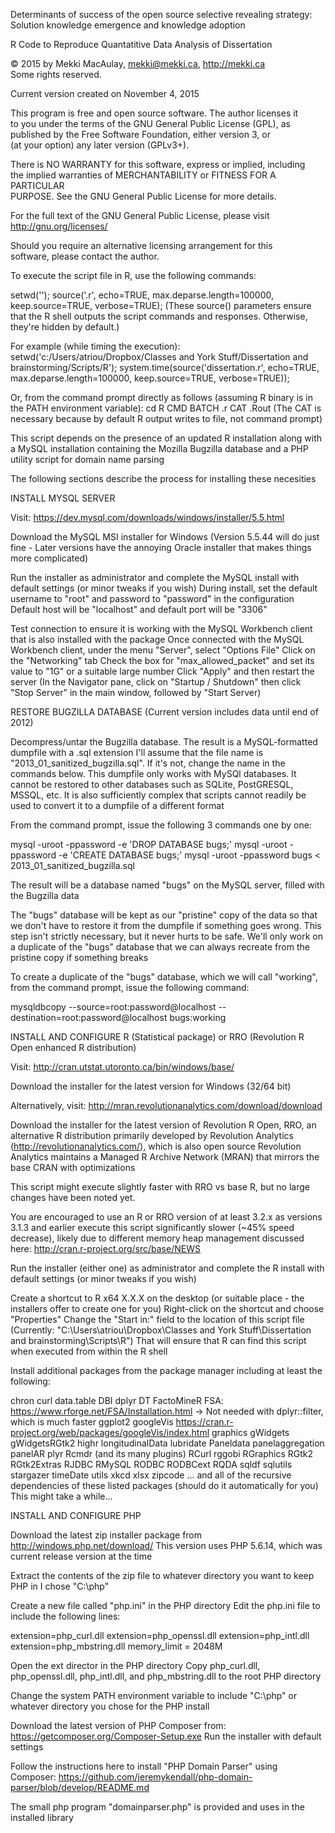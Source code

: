 Determinants of success of the open source selective revealing strategy: 		
Solution knowledge emergence and knowledge adoption						
																	
R Code to Reproduce Quantatitive Data Analysis of Dissertation			
																	
© 2015 by Mekki MacAulay, mekki@mekki.ca, http://mekki.ca				
Some rights reserved.													
																	
Current version created on November 4, 2015								
																	
This program is free and open source software. The author licenses it	
to you under the terms of the GNU General Public License (GPL), as 		
published by the Free Software Foundation, either version 3, or			
(at your option) any later version (GPLv3+).							
																	
There is NO WARRANTY for this software, express or implied, including 	
the implied warranties of MERCHANTABILITY or FITNESS FOR A PARTICULAR 	
PURPOSE. See the GNU General Public License for more details.			
																	
For the full text of the GNU General Public License, please visit		
http://gnu.org/licenses/																				
																
Should you require an alternative licensing arrangement for this 		
software, please contact the author.	                                
																			

To execute the script file in R, use the following commands:
																				
setwd('<FULL PATH TO THIS SCRIPT FILE>');
source('<NAME OF THIS FILE>.r', echo=TRUE, max.deparse.length=100000, keep.source=TRUE, verbose=TRUE);
(These source() parameters ensure that the R shell outputs the script commands and responses. Otherwise, they're hidden by default.)

For example (while timing the execution):
setwd('c:/Users/atriou/Dropbox/Classes and York Stuff/Dissertation and brainstorming/Scripts/R');
system.time(source('dissertation.r', echo=TRUE, max.deparse.length=100000, keep.source=TRUE, verbose=TRUE));

Or, from the command prompt directly as follows (assuming R binary is in the PATH environment variable):
cd <FULL PATH TO THIS SCRIPT FILE>
R CMD BATCH <NAME OF THIS FILE>.r
CAT <NAME OF THIS FILE>.Rout
(The CAT is necessary because by default R output writes to file, not command prompt)


This script depends on the presence of an updated R installation along with a
MySQL installation containing the Mozilla Bugzilla database and a
PHP utility script for domain name parsing

The following sections describe the process for installing these necesities

INSTALL MYSQL SERVER

Visit: https://dev.mysql.com/downloads/windows/installer/5.5.html

Download the MySQL MSI installer for Windows
(Version 5.5.44 will do just fine - Later versions have the annoying Oracle installer that makes things more complicated)

Run the installer as administrator and complete the MySQL install with default settings (or minor tweaks if you wish)
During install, set the  default username to "root" and password to "password" in the configuration
Default host will be "localhost" and default port will be "3306"

Test connection to ensure it is working with the MySQL Workbench client that is also installed with the package
Once connected with the MySQL Workbench client, under the menu "Server", select "Options File"
Click on the "Networking" tab
Check the box for "max_allowed_packet" and set its value to "1G" or a suitable large number
Click "Apply" and then restart the server
(In the Navigator pane, click on "Startup / Shutdown" then click "Stop Server" in the main window, followed by "Start Server)


RESTORE BUGZILLA DATABASE (Current version includes data until end of 2012)

Decompress/untar the Bugzilla database.  The result is a MySQL-formatted dumpfile with a .sql extension
I'll assume that the file name is "2013_01_sanitized_bugzilla.sql". If it's not, change the name in the commands below.
This dumpfile only works with MySQl databases.  It cannot be restored to other databases such as SQLite, PostGRESQL, MSSQL, etc.
It is also sufficiently complex that scripts cannot readily be used to convert it to a dumpfile of a different format

From the command prompt, issue the following 3 commands one by one:

mysql -uroot -ppassword -e 'DROP DATABASE bugs;'
mysql -uroot -ppassword -e 'CREATE DATABASE bugs;'
mysql -uroot -ppassword bugs < 2013_01_sanitized_bugzilla.sql

The result will be a database named "bugs" on the MySQL server, filled with the Bugzilla data

The "bugs" database will be kept as our "pristine" copy of the data so that we don't have to restore it from
the dumpfile if something goes wrong. This step isn't strictly necessary, but it never hurts to be safe.
We'll only work on a duplicate of the "bugs" database that we can always recreate from the pristine copy if something breaks

To create a duplicate of the "bugs" database, which we will call "working",
from the command prompt, issue the following command:

mysqldbcopy --source=root:password@localhost --destination=root:password@localhost bugs:working


INSTALL AND CONFIGURE R (Statistical package) or RRO (Revolution R Open enhanced R distribution)

Visit: http://cran.utstat.utoronto.ca/bin/windows/base/

Download the installer for the latest version for Windows (32/64 bit)

Alternatively, visit: http://mran.revolutionanalytics.com/download/download

Download the installer for the latest version of Revolution R Open, RRO, an alternative R distribution
primarily developed by Revolution Analytics (http://revolutionanalytics.com/), which is also open source
Revolution Analytics maintains a Managed R Archive Network (MRAN) that mirrors the base CRAN with optimizations

This script might execute slightly faster with RRO vs base R, but no large changes have been noted yet.

You are encouraged to use an R or RRO version of at least 3.2.x as versions 3.1.3 and earlier execute this script significantly
slower (~45% speed decrease), likely due to different memory heap management discussed here:
http://cran.r-project.org/src/base/NEWS

Run the installer (either one) as administrator and complete the R install with default settings (or minor tweaks if you wish)

Create a shortcut to R x64 X.X.X on the desktop (or suitable place - the installers offer to create one for you)
Right-click on the shortcut and choose "Properties"
Change the "Start in:" field to the location of this script file
(Currently: "C:\Users\atriou\Dropbox\Classes and York Stuff\Dissertation and brainstorming\Scripts\R")
That will ensure that R can find this script when executed from within the R shell

Install additional packages from the package manager including at least the following:

chron
curl
data.table
DBI
dplyr
DT
FactoMineR
FSA: https://www.rforge.net/FSA/Installation.html -> Not needed with dplyr::filter, which is much faster
ggplot2
googleVis https://cran.r-project.org/web/packages/googleVis/index.html
graphics
gWidgets
gWidgetsRGtk2
highr
longitudinalData
lubridate
Paneldata
panelaggregation
panelAR
plyr
Rcmdr (and its many plugins)
RCurl
rggobi
RGraphics
RGtk2
RGtk2Extras
RJDBC
RMySQL
RODBC
RODBCext
RQDA
sqldf
sqlutils
stargazer
timeDate
utils
xkcd
xlsx
zipcode
...
and all of the recursive dependencies of these listed packages (should do it automatically for you)
This might take a while...


INSTALL AND CONFIGURE PHP

Download the latest zip installer package from http://windows.php.net/download/
This version uses PHP 5.6.14, which was current release version at the time

Extract the contents of the zip file to whatever directory you want to keep PHP in
I chose "C:\php"

Create a new file called "php.ini" in the PHP directory
Edit the php.ini file to include the following lines:

extension=php_curl.dll
extension=php_openssl.dll
extension=php_intl.dll
extension=php_mbstring.dll
memory_limit = 2048M

Open the ext director in the PHP directory
Copy php_curl.dll, php_openssl.dll, php_intl.dll, and php_mbstring.dll to the root PHP directory

Change the system PATH environment variable to include "C:\php" or whatever directory you chose for the PHP install

Download the latest version of PHP Composer from: https://getcomposer.org/Composer-Setup.exe
Run the installer with default settings

Follow the instructions here to install "PHP Domain Parser" using Composer: https://github.com/jeremykendall/php-domain-parser/blob/develop/README.md

The small php program "domainparser.php" is provided and uses in the installed library

